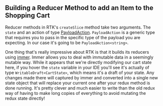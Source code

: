 ## Building a Reducer Method to add an Item to the Shopping Cart

Reducer methods in RTK's `createSlice` method take two arguments. The `state` and an action of type [PayloadAction](https://redux.js.org/usage/usage-with-typescript#application-usage). `PayloadAction` is a generic type that requires you to pass in the specific type of the payload you are expecting. In our case it's going to be `PayloadAction<string>`.

One thing that's really impressive about RTK is that it builds its reducers using [immer](https://github.com/immerjs/immer). Immer allows you to deal with immutable data in a seemingly mutable way. While it appears that we're directly modifying our cart state here, if you hover the `state` variable in your IDE you'll see it's actually of type `WritableDraft<CartState>`, which means it's a draft of your state. Any changes made there will captured by immer and converted into a single new state object that will replace your current one after your redux method is done running. It's pretty clever and much easier to write than the old redux way of having to make long copies of everything to avoid mutating the redux state directly!
